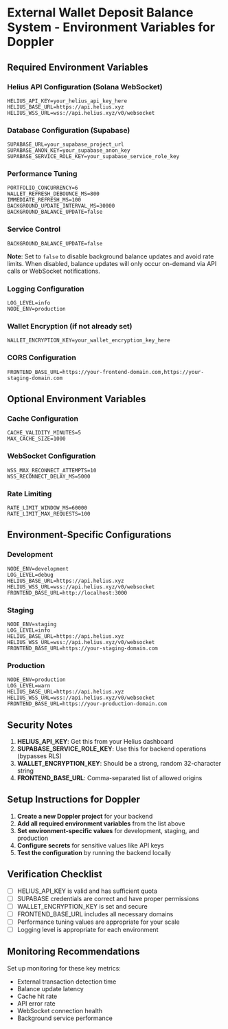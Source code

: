 # External Wallet Deposit Balance System - Environment Variables for Doppler

## Required Environment Variables

### Helius API Configuration (Solana WebSocket)
```
HELIUS_API_KEY=your_helius_api_key_here
HELIUS_BASE_URL=https://api.helius.xyz
HELIUS_WSS_URL=wss://api.helius.xyz/v0/websocket
```

### Database Configuration (Supabase)
```
SUPABASE_URL=your_supabase_project_url
SUPABASE_ANON_KEY=your_supabase_anon_key
SUPABASE_SERVICE_ROLE_KEY=your_supabase_service_role_key
```

### Performance Tuning
```
PORTFOLIO_CONCURRENCY=6
WALLET_REFRESH_DEBOUNCE_MS=800
IMMEDIATE_REFRESH_MS=100
BACKGROUND_UPDATE_INTERVAL_MS=30000
BACKGROUND_BALANCE_UPDATE=false
```

### Service Control
```
BACKGROUND_BALANCE_UPDATE=false
```
**Note**: Set to `false` to disable background balance updates and avoid rate limits. When disabled, balance updates will only occur on-demand via API calls or WebSocket notifications.

### Logging Configuration
```
LOG_LEVEL=info
NODE_ENV=production
```

### Wallet Encryption (if not already set)
```
WALLET_ENCRYPTION_KEY=your_wallet_encryption_key_here
```

### CORS Configuration
```
FRONTEND_BASE_URL=https://your-frontend-domain.com,https://your-staging-domain.com
```

## Optional Environment Variables

### Cache Configuration
```
CACHE_VALIDITY_MINUTES=5
MAX_CACHE_SIZE=1000
```

### WebSocket Configuration
```
WSS_MAX_RECONNECT_ATTEMPTS=10
WSS_RECONNECT_DELAY_MS=5000
```

### Rate Limiting
```
RATE_LIMIT_WINDOW_MS=60000
RATE_LIMIT_MAX_REQUESTS=100
```

## Environment-Specific Configurations

### Development
```
NODE_ENV=development
LOG_LEVEL=debug
HELIUS_BASE_URL=https://api.helius.xyz
HELIUS_WSS_URL=wss://api.helius.xyz/v0/websocket
FRONTEND_BASE_URL=http://localhost:3000
```

### Staging
```
NODE_ENV=staging
LOG_LEVEL=info
HELIUS_BASE_URL=https://api.helius.xyz
HELIUS_WSS_URL=wss://api.helius.xyz/v0/websocket
FRONTEND_BASE_URL=https://your-staging-domain.com
```

### Production
```
NODE_ENV=production
LOG_LEVEL=warn
HELIUS_BASE_URL=https://api.helius.xyz
HELIUS_WSS_URL=wss://api.helius.xyz/v0/websocket
FRONTEND_BASE_URL=https://your-production-domain.com
```

## Security Notes

1. **HELIUS_API_KEY**: Get this from your Helius dashboard
2. **SUPABASE_SERVICE_ROLE_KEY**: Use this for backend operations (bypasses RLS)
3. **WALLET_ENCRYPTION_KEY**: Should be a strong, random 32-character string
4. **FRONTEND_BASE_URL**: Comma-separated list of allowed origins

## Setup Instructions for Doppler

1. **Create a new Doppler project** for your backend
2. **Add all required environment variables** from the list above
3. **Set environment-specific values** for development, staging, and production
4. **Configure secrets** for sensitive values like API keys
5. **Test the configuration** by running the backend locally

## Verification Checklist

- [ ] HELIUS_API_KEY is valid and has sufficient quota
- [ ] SUPABASE credentials are correct and have proper permissions
- [ ] WALLET_ENCRYPTION_KEY is set and secure
- [ ] FRONTEND_BASE_URL includes all necessary domains
- [ ] Performance tuning values are appropriate for your scale
- [ ] Logging level is appropriate for each environment

## Monitoring Recommendations

Set up monitoring for these key metrics:
- External transaction detection time
- Balance update latency
- Cache hit rate
- API error rate
- WebSocket connection health
- Background service performance
